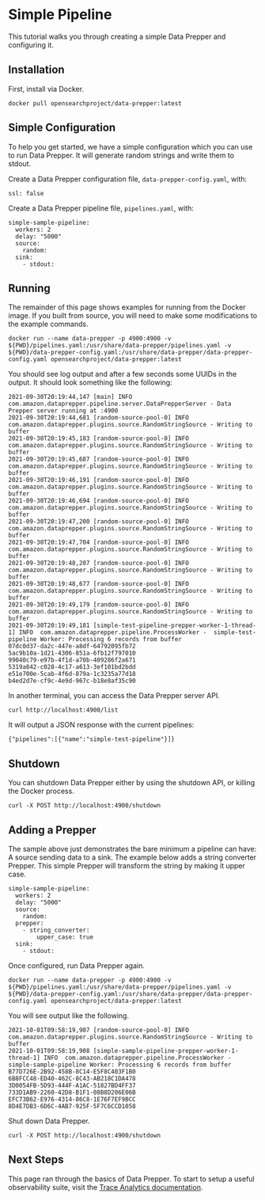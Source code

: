 # Simple Pipeline

This tutorial walks you through creating a simple Data Prepper and configuring it.

## Installation

First, install via Docker.

```
docker pull opensearchproject/data-prepper:latest
```

## Simple Configuration

To help you get started, we have a simple configuration which you can use to
run Data Prepper. It will generate random strings and write them to stdout.

Create a Data Prepper configuration file, `data-prepper-config.yaml`, with:

```
ssl: false
```

Create a Data Prepper pipeline file, `pipelines.yaml`, with:

```
simple-sample-pipeline:
  workers: 2
  delay: "5000"
  source:
    random:
  sink:
    - stdout:
```

## Running

The remainder of this page shows examples for running from the Docker image. If you
built from source, you will need to make some modifications to the example commands.

```
docker run --name data-prepper -p 4900:4900 -v ${PWD}/pipelines.yaml:/usr/share/data-prepper/pipelines.yaml -v ${PWD}/data-prepper-config.yaml:/usr/share/data-prepper/data-prepper-config.yaml opensearchproject/data-prepper:latest
```

You should see log output and after a few seconds some UUIDs in the output. It should look something like the following:

```
2021-09-30T20:19:44,147 [main] INFO  com.amazon.dataprepper.pipeline.server.DataPrepperServer - Data Prepper server running at :4900
2021-09-30T20:19:44,681 [random-source-pool-0] INFO  com.amazon.dataprepper.plugins.source.RandomStringSource - Writing to buffer
2021-09-30T20:19:45,183 [random-source-pool-0] INFO  com.amazon.dataprepper.plugins.source.RandomStringSource - Writing to buffer
2021-09-30T20:19:45,687 [random-source-pool-0] INFO  com.amazon.dataprepper.plugins.source.RandomStringSource - Writing to buffer
2021-09-30T20:19:46,191 [random-source-pool-0] INFO  com.amazon.dataprepper.plugins.source.RandomStringSource - Writing to buffer
2021-09-30T20:19:46,694 [random-source-pool-0] INFO  com.amazon.dataprepper.plugins.source.RandomStringSource - Writing to buffer
2021-09-30T20:19:47,200 [random-source-pool-0] INFO  com.amazon.dataprepper.plugins.source.RandomStringSource - Writing to buffer
2021-09-30T20:19:47,704 [random-source-pool-0] INFO  com.amazon.dataprepper.plugins.source.RandomStringSource - Writing to buffer
2021-09-30T20:19:48,207 [random-source-pool-0] INFO  com.amazon.dataprepper.plugins.source.RandomStringSource - Writing to buffer
2021-09-30T20:19:48,677 [random-source-pool-0] INFO  com.amazon.dataprepper.plugins.source.RandomStringSource - Writing to buffer
2021-09-30T20:19:49,179 [random-source-pool-0] INFO  com.amazon.dataprepper.plugins.source.RandomStringSource - Writing to buffer
2021-09-30T20:19:49,181 [simple-test-pipeline-prepper-worker-1-thread-1] INFO  com.amazon.dataprepper.pipeline.ProcessWorker -  simple-test-pipeline Worker: Processing 6 records from buffer
07dc0d37-da2c-447e-a8df-64792095fb72
5ac9b10a-1d21-4306-851a-6fb12f797010
99040c79-e97b-4f1d-a70b-409286f2a671
5319a842-c028-4c17-a613-3ef101bd2bdd
e51e700e-5cab-4f6d-879a-1c3235a77d18
b4ed2d7e-cf9c-4e9d-967c-b18e8af35c90
```

In another terminal, you can access the Data Prepper server API.

```
curl http://localhost:4900/list
```

It will output a JSON response with the current pipelines:

```
{"pipelines":[{"name":"simple-test-pipeline"}]}
```


## Shutdown

You can shutdown Data Prepper either by using the shutdown API, or killing the Docker process.

```
curl -X POST http://localhost:4900/shutdown
```

## Adding a Prepper

The sample above just demonstrates the bare minimum a pipeline can have: A source sending data to a sink.
The example below adds a string converter Prepper. This simple Prepper will transform the string by making it
upper case.

```
simple-sample-pipeline:
  workers: 2
  delay: "5000"
  source:
    random:
  prepper:
    - string_converter:
        upper_case: true
  sink:
    - stdout:
```

Once configured, run Data Prepper again.

```
docker run --name data-prepper -p 4900:4900 -v ${PWD}/pipelines.yaml:/usr/share/data-prepper/pipelines.yaml -v ${PWD}/data-prepper-config.yaml:/usr/share/data-prepper/data-prepper-config.yaml opensearchproject/data-prepper:latest
```

You will see output like the following.

```
2021-10-01T09:58:19,907 [random-source-pool-0] INFO  com.amazon.dataprepper.plugins.source.RandomStringSource - Writing to buffer
2021-10-01T09:58:19,908 [simple-sample-pipeline-prepper-worker-1-thread-1] INFO  com.amazon.dataprepper.pipeline.ProcessWorker -  simple-sample-pipeline Worker: Processing 6 records from buffer
B77D726E-2B92-458B-8C14-E5F8C403F1B0
6B8FCC48-ED40-462C-8C43-AB218C1DA478
3D0054FB-5D93-444F-A1AC-51827BD4FF37
733D1AB9-2260-42D8-B1F1-08B8D206E06B
EFC73B62-E976-4314-86C8-1E76F7EF9BCC
8D4E7DB3-6D6C-4AB7-925F-5F7C6CCD1058
```

Shut down Data Prepper.

```
curl -X POST http://localhost:4900/shutdown
```

## Next Steps

This page ran through the basics of Data Prepper. To start to setup a useful observability suite, visit
the [Trace Analytics documentation](trace_analytics.md).
